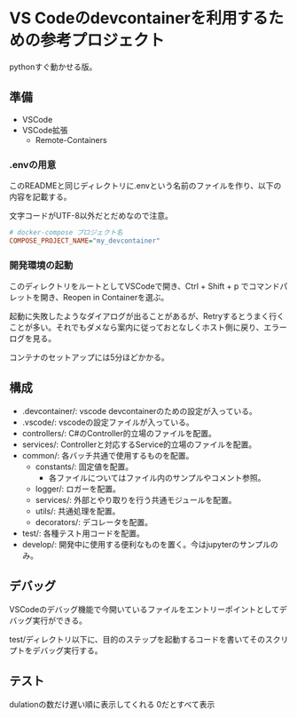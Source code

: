 # VS Codeのdevcontainerを利用するための参考プロジェクト

pythonすぐ動かせる版。

## 準備

- VSCode
- VSCode拡張
  - Remote-Containers

### .envの用意

このREADMEと同じディレクトリに.envという名前のファイルを作り、以下の内容を記載する。

文字コードがUTF-8以外だとだめなので注意。

```ini
# docker-compose プロジェクト名
COMPOSE_PROJECT_NAME="my_devcontainer"
```

### 開発環境の起動

このディレクトリをルートとしてVSCodeで開き、Ctrl + Shift + p でコマンドパレットを開き、Reopen in Containerを選ぶ。

起動に失敗したようなダイアログが出ることがあるが、Retryするとうまく行くことが多い。それでもダメなら案内に従っておとなしくホスト側に戻り、エラーログを見る。

コンテナのセットアップには5分ほどかかる。

## 構成

- .devcontainer/: vscode devcontainerのための設定が入っている。
- .vscode/: vscodeの設定ファイルが入っている。
- controllers/: C#のController的立場のファイルを配置。
- services/: Controllerと対応するService的立場のファイルを配置。
- common/: 各バッチ共通で使用するものを配置。
  - constants/: 固定値を配置。
    - 各ファイルについてはファイル内のサンプルやコメント参照。
  - logger/: ロガーを配置。
  - services/: 外部とやり取りを行う共通モジュールを配置。
  - utils/: 共通処理を配置。
  - decorators/: デコレータを配置。
- test/: 各種テスト用コードを配置。
- develop/: 開発中に使用する便利なものを置く。今はjupyterのサンプルのみ。

## デバッグ

VSCodeのデバッグ機能で今開いているファイルをエントリーポイントとしてデバッグ実行ができる。

test/ディレクトリ以下に、目的のステップを起動するコードを書いてそのスクリプトをデバッグ実行する。

## テスト
dulationの数だけ遅い順に表示してくれる
0だとすべて表示
